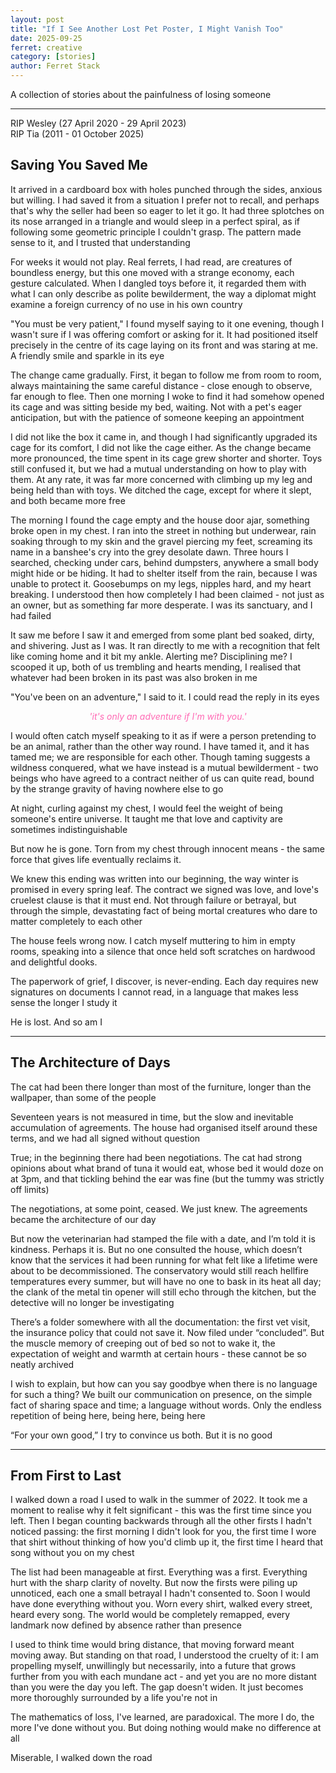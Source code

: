 ```yaml
---
layout: post
title: "If I See Another Lost Pet Poster, I Might Vanish Too"
date: 2025-09-25
ferret: creative
category: [stories]
author: Ferret Stack
---
```

A collection of stories about the painfulness of losing someone

---
RIP Wesley (27 April 2020 - 29 April 2023)<br>
RIP Tia (2011 - 01 October 2025)

## Saving You Saved Me
It arrived in a cardboard box with holes punched through the sides, anxious but willing. I had saved it from a situation I prefer not to recall, and perhaps that's why the seller had been so eager to let it go. It had three splotches on its nose arranged in a triangle and would sleep in a perfect spiral, as if following some geometric principle I couldn't grasp. The pattern made sense to it, and I trusted that understanding

For weeks it would not play. Real ferrets, I had read, are creatures of boundless energy, but this one moved with a strange economy, each gesture calculated. When I dangled toys before it, it regarded them with what I can only describe as polite bewilderment, the way a diplomat might examine a foreign currency of no use in his own country

"You must be very patient," I found myself saying to it one evening, though I wasn't sure if I was offering comfort or asking for it. It had positioned itself precisely in the centre of its cage laying on its front and was staring at me. A friendly smile and sparkle in its eye

The change came gradually. First, it began to follow me from room to room, always maintaining the same careful distance - close enough to observe, far enough to flee. Then one morning I woke to find it had somehow opened its cage and was sitting beside my bed, waiting. Not with a pet's eager anticipation, but with the patience of someone keeping an appointment

I did not like the box it came in, and though I had significantly upgraded its cage for its comfort, I did not like the cage either. As the change became more pronounced, the time spent in its cage grew shorter and shorter. Toys still confused it, but we had a mutual understanding on how to play with them. At any rate, it was far more concerned with climbing up my leg and being held than with toys. We ditched the cage, except for where it slept, and both became more free

The morning I found the cage empty and the house door ajar, something broke open in my chest. I ran into the street in nothing but underwear, rain soaking through to my skin and the gravel piercing my feet, screaming its name in a banshee's cry into the grey desolate dawn. Three hours I searched, checking under cars, behind dumpsters, anywhere a small body might hide or be hiding. It had to shelter itself from the rain, because I was unable to protect it. Goosebumps on my legs, nipples hard, and my heart breaking. I understood then how completely I had been claimed - not just as an owner, but as something far more desperate. I was its sanctuary, and I had failed

It saw me before I saw it and emerged from some plant bed soaked, dirty, and shivering. Just as I was. It ran directly to me with a recognition that felt like coming home and it bit my ankle. Alerting me? Disciplining me? I scooped it up, both of us trembling and hearts mending, I realised that whatever had been broken in its past was also broken in me

"You've been on an adventure," I said to it. I could read the reply in its eyes

<p style="text-align: center;"><em style="color:#ff69b4;">'it's only an adventure if I'm with you.'</em></p>

I would often catch myself speaking to it as if were a person pretending to be an animal, rather than the other way round. I have tamed it, and it has tamed me; we are responsible for each other. Though taming suggests a wildness conquered, what we have instead is a mutual bewilderment - two beings who have agreed to a contract neither of us can quite read, bound by the strange gravity of having nowhere else to go

At night, curling against my chest, I would feel the weight of being someone's entire universe. It taught me that love and captivity are sometimes indistinguishable

But now he is gone. Torn from my chest through innocent means - the same force that gives life eventually reclaims it.

We knew this ending was written into our beginning, the way winter is promised in every spring leaf. The contract we signed was love, and love's cruelest clause is that it must end. Not through failure or betrayal, but through the simple, devastating fact of being mortal creatures who dare to matter completely to each other

The house feels wrong now. I catch myself muttering to him in empty rooms, speaking into a silence that once held soft scratches on hardwood and delightful dooks.

The paperwork of grief, I discover, is never-ending. Each day requires new signatures on documents I cannot read, in a language that makes less sense the longer I study it

He is lost. And so am I

---
## The Architecture of Days
The cat had been there longer than most of the furniture, longer than the wallpaper, than some of the people

Seventeen years is not measured in time, but the slow and inevitable accumulation of agreements. The house had organised itself around these terms, and we had all signed without question

True; in the beginning there had been negotiations. The cat had strong opinions about what brand of tuna it would eat, whose bed it would doze on at 3pm, and that tickling behind the ear was fine (but the tummy was strictly off limits)

The negotiations, at some point, ceased. We just knew. The agreements became the architecture of our day

But now the veterinarian had stamped the file with a date, and I’m told it is kindness. Perhaps it is. But no one consulted the house, which doesn’t know that the services it had been running for what felt like a lifetime were about to be decommissioned. The conservatory would still reach hellfire temperatures every summer, but will have no one to bask in its heat all day; the clank of the metal tin opener will still echo through the kitchen, but the detective will no longer be investigating

There’s a folder somewhere with all the documentation: the first vet visit, the insurance policy that could not save it. Now filed under “concluded”. But the muscle memory of creeping out of bed so not to wake it, the expectation of weight and warmth at certain hours - these cannot be so neatly archived 

I wish to explain, but how can you say goodbye when there is no language for such a thing? We built our communication on presence, on the simple fact of sharing space and time; a language without words. Only the endless repetition of being here, being here, being here

“For your own good,” I try to convince us both. But it is no good

---
## From First to Last
I walked down a road I used to walk in the summer of 2022. It took me a moment to realise why it felt significant - this was the first time since you left. Then I began counting backwards through all the other firsts I hadn't noticed passing: the first morning I didn't look for you, the first time I wore that shirt without thinking of how you'd climb up it, the first time I heard that song without you on my chest

The list had been manageable at first. Everything was a first. Everything hurt with the sharp clarity of novelty. But now the firsts were piling up unnoticed, each one a small betrayal I hadn't consented to. Soon I would have done everything without you. Worn every shirt, walked every street, heard every song. The world would be completely remapped, every landmark now defined by absence rather than presence

I used to think time would bring distance, that moving forward meant moving away. But standing on that road, I understood the cruelty of it: I am propelling myself, unwillingly but necessarily, into a future that grows further from you with each mundane act - and yet you are no more distant than you were the day you left. The gap doesn't widen. It just becomes more thoroughly surrounded by a life you're not in

The mathematics of loss, I've learned, are paradoxical. The more I do, the more I've done without you. But doing nothing would make no difference at all

Miserable, I walked down the road
